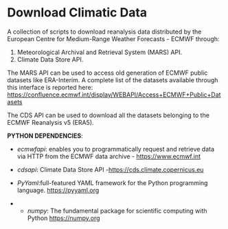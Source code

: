 # Download Climatic Data
A collection of scripts to download reanalysis data  distributed by the 
European Centre for Medium-Range Weather Forecasts - ECMWF through:
1. Meteorological Archival and Retrieval System (MARS) API.
2. Climate Data Store API.

The MARS API can be used to access old generation of ECMWF public datasets like
ERA-Interim. A complete list of the datasets available through this 
interface is reported here:
https://confluence.ecmwf.int/display/WEBAPI/Access+ECMWF+Public+Datasets

The CDS API can be used to download all the datasets belonging to the 
ECMWF Reanalysis v5 (ERA5).


**PYTHON DEPENDENCIES**:
 - *ecmwfapi*: enables you to programmatically request and retrieve data
           via HTTP from the ECMWF data archive - https://www.ecmwf.int
 - *cdsapi*: Climate Data Store API -https://cds.climate.copernicus.eu

 - *PyYaml*:full-featured YAML framework for the Python programming language.
           https://pyyaml.org
 -  - *numpy*: The fundamental package for scientific computing with Python
           https://numpy.org
